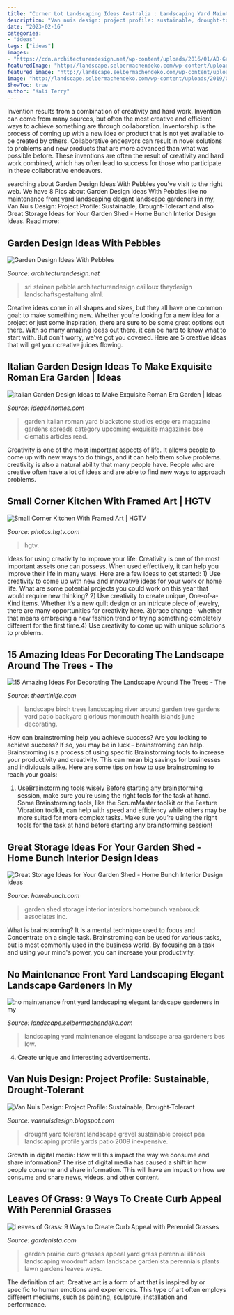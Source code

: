 ```yaml
---
title: "Corner Lot Landscaping Ideas Australia : Landscaping Yard Maintenance Elegant Landscape Area Gardeners Bes Low"
description: "Van nuis design: project profile: sustainable, drought-tolerant"
date: "2023-02-16"
categories:
- "ideas"
tags: ["ideas"]
images:
- "https://cdn.architecturendesign.net/wp-content/uploads/2016/01/AD-Garden-Ideas-With-Pebbles-CoverImage.jpg"
featuredImage: "http://landscape.selbermachendeko.com/wp-content/uploads/2019/08/no-maintenance-front-yard-landscaping-elegant-landscape-gardeners-in-my.jpg"
featured_image: "http://landscape.selbermachendeko.com/wp-content/uploads/2019/08/no-maintenance-front-yard-landscaping-elegant-landscape-gardeners-in-my.jpg"
image: "http://landscape.selbermachendeko.com/wp-content/uploads/2019/08/no-maintenance-front-yard-landscaping-elegant-landscape-gardeners-in-my.jpg"
ShowToc: true
author: "Kali Terry"
---
```



Invention results from a combination of creativity and hard work.
Invention can come from many sources, but often the most creative and efficient ways to achieve something are through collaboration. Inventorship is the process of coming up with a new idea or product that is not yet available to be created by others. Collaborative endeavors can result in novel solutions to problems and new products that are more advanced than what was possible before. These inventions are often the result of creativity and hard work combined, which has often lead to success for those who participate in these collaborative endeavors.

	

		
searching about Garden Design Ideas With Pebbles you've visit to the right web. We have 8 Pics about Garden Design Ideas With Pebbles like no maintenance front yard landscaping elegant landscape gardeners in my, Van Nuis Design: Project Profile: Sustainable, Drought-Tolerant and also Great Storage Ideas for Your Garden Shed - Home Bunch Interior Design Ideas. Read more:
		
    
## Garden Design Ideas With Pebbles

<img loading=lazy src="https://cdn.architecturendesign.net/wp-content/uploads/2016/01/AD-Garden-Ideas-With-Pebbles-CoverImage.jpg" onerror="this.onerror=null;this.src='https://tse1.mm.bing.net/th?id=OIP.MtsnXeETQSK_ij94Nb-JTQHaEE&amp;pid=15.1';" alt="Garden Design Ideas With Pebbles">

_Source: architecturendesign.net_

>sri steinen pebble architecturendesign cailloux theydesign landschaftsgestaltung alml. 

	

Creative ideas come in all shapes and sizes, but they all have one common goal: to make something new. Whether you're looking for a new idea for a project or just some inspiration, there are sure to be some great options out there. With so many amazing ideas out there, it can be hard to know what to start with. But don't worry, we've got you covered. Here are 5 creative ideas that will get your creative juices flowing.

    
## Italian Garden Design Ideas To Make Exquisite Roman Era Garden | Ideas

<img loading=lazy src="http://www.ideas4homes.com/wp-content/uploads/2015/04/Striking-Contemporary-Italian-Garden-Design-Ideas.jpg" onerror="this.onerror=null;this.src='https://tse4.mm.bing.net/th?id=OIP.Rjbdud04O4LLEdZhbImxDQHaE8&amp;pid=15.1';" alt="Italian Garden Design Ideas to Make Exquisite Roman Era Garden | Ideas">

_Source: ideas4homes.com_

>garden italian roman yard blackstone studios edge era magazine gardens spreads category upcoming exquisite magazines bse clematis articles read. 

	

Creativity is one of the most important aspects of life. It allows people to come up with new ways to do things, and it can help them solve problems. creativity is also a natural ability that many people have. People who are creative often have a lot of ideas and are able to find new ways to approach problems.

    
## Small Corner Kitchen With Framed Art | HGTV

<img loading=lazy src="https://hgtvhome.sndimg.com/content/dam/images/hgtv/fullset/2020/1/24/1/Homemade-Home-Paula-Cordion-Home--37.jpg.rend.hgtvcom.966.1449.suffix/1579967111549.jpeg" onerror="this.onerror=null;this.src='https://tse3.mm.bing.net/th?id=OIP.0CooMd-6eicBG4Bks0xZ-wHaLH&amp;pid=15.1';" alt="Small Corner Kitchen With Framed Art | HGTV">

_Source: photos.hgtv.com_

>hgtv. 

	

Ideas for using creativity to improve your life:
Creativity is one of the most important assets one can possess. When used effectively, it can help you improve their life in many ways. Here are a few ideas to get started: 1) Use creativity to come up with new and innovative ideas for your work or home life. What are some potential projects you could work on this year that would require new thinking? 2) Use creativity to create unique, One-of-a-Kind items. Whether it’s a new quilt design or an intricate piece of jewelry, there are many opportunities for creativity here. 3)brace change - whether that means embracing a new fashion trend or trying something completely different for the first time.4) Use creativity to come up with unique solutions to problems.

    
## 15 Amazing Ideas For Decorating The Landscape Around The Trees - The

<img loading=lazy src="http://theartinlife.com/wp-content/uploads/2017/08/landscape-8-The-ART-In-LIFE.jpg" onerror="this.onerror=null;this.src='https://tse1.mm.bing.net/th?id=OIP.aECdhAArmETdHLPX1MILxwHaE8&amp;pid=15.1';" alt="15 Amazing Ideas For Decorating The Landscape Around The Trees - The">

_Source: theartinlife.com_

>landscape birch trees landscaping river around garden tree gardens yard patio backyard glorious monmouth health islands june decorating. 

	

How can brainstroming help you achieve success?
Are you looking to achieve success? If so, you may be in luck – brainstroming can help. Brainstroming is a process of using specific Brainstorming tools to increase your productivity and creativity. This can mean big savings for businesses and individuals alike. Here are some tips on how to use brainstroming to reach your goals: 
1. UseBrainstorming tools wisely 
Before starting any brainstorming session, make sure you’re using the right tools for the task at hand. Some Brainstorming tools, like the ScrumMaster toolkit or the Feature Vibration toolkit, can help with speed and efficiency while others may be more suited for more complex tasks. Make sure you’re using the right tools for the task at hand before starting any brainstorming session! 

    
## Great Storage Ideas For Your Garden Shed - Home Bunch Interior Design Ideas

<img loading=lazy src="http://www.homebunch.com/wp-content/uploads/Garden-Shed-Ideas.-Shed-Storage-Ideas.-.jpg" onerror="this.onerror=null;this.src='https://tse1.mm.bing.net/th?id=OIP.rj1RxuM5z6v3Lx9-_4s51gHaFf&amp;pid=15.1';" alt="Great Storage Ideas for Your Garden Shed - Home Bunch Interior Design Ideas">

_Source: homebunch.com_

>garden shed storage interior interiors homebunch vanbrouck associates inc. 

	

What is brainstroming? It is a mental technique used to focus and Concentrate on a single task. Brainstroming can be used for various tasks, but is most commonly used in the business world. By focusing on a task and using your mind's power, you can increase your productivity.

    
## No Maintenance Front Yard Landscaping Elegant Landscape Gardeners In My

<img loading=lazy src="http://landscape.selbermachendeko.com/wp-content/uploads/2019/08/no-maintenance-front-yard-landscaping-elegant-landscape-gardeners-in-my.jpg" onerror="this.onerror=null;this.src='https://tse4.mm.bing.net/th?id=OIP.2JWS1171Vp5SEQ1vnv_ypQHaJ3&amp;pid=15.1';" alt="no maintenance front yard landscaping elegant landscape gardeners in my">

_Source: landscape.selbermachendeko.com_

>landscaping yard maintenance elegant landscape area gardeners bes low. 

	

4. Create unique and interesting advertisements.

    
## Van Nuis Design: Project Profile: Sustainable, Drought-Tolerant

<img loading=lazy src="http://4.bp.blogspot.com/_d223ktqdx_k/TMRjvCxZJNI/AAAAAAAAADQ/WpHK_pOBalU/s1600/Rolando+Project+-+34.jpg" onerror="this.onerror=null;this.src='https://tse3.mm.bing.net/th?id=OIP.mSXQzqXmC1x5V8LtbyBjVQHaFj&amp;pid=15.1';" alt="Van Nuis Design: Project Profile: Sustainable, Drought-Tolerant">

_Source: vannuisdesign.blogspot.com_

>drought yard tolerant landscape gravel sustainable project pea landscaping profile yards patio 2009 inexpensive. 

	

Growth in digital media: How will this impact the way we consume and share information?
The rise of digital media has caused a shift in how people consume and share information. This will have an impact on how we consume and share news, videos, and other content.

    
## Leaves Of Grass: 9 Ways To Create Curb Appeal With Perennial Grasses

<img loading=lazy src="http://www.gardenista.com/wp-content/uploads/2015/04/fields/curb-appeal-perennial-grasses-illinois-front-yard-garden-gardenista-2.jpg" onerror="this.onerror=null;this.src='https://tse3.mm.bing.net/th?id=OIP.ZwjtFoLmTFK89UUNZ24YQQHaE7&amp;pid=15.1';" alt="Leaves of Grass: 9 Ways to Create Curb Appeal with Perennial Grasses">

_Source: gardenista.com_

>garden prairie curb grasses appeal yard grass perennial illinois landscaping woodruff adam landscape gardenista perennials plants lawn gardens leaves ways. 

	

The definition of art:
Creative art is a form of art that is inspired by or specific to human emotions and experiences. This type of art often employs different mediums, such as painting, sculpture, installation and performance.

